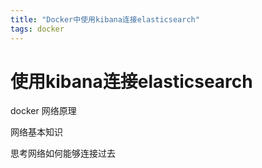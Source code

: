 ```yaml
---
title: "Docker中使用kibana连接elasticsearch"
tags: docker 
---
```




# 使用kibana连接elasticsearch

docker 网络原理

网络基本知识

思考网络如何能够连接过去

